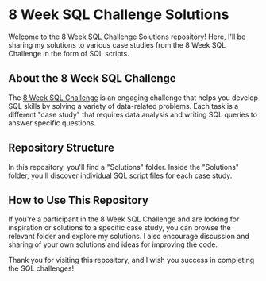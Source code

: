 # 8 Week SQL Challenge Solutions

Welcome to the 8 Week SQL Challenge Solutions repository! Here, I'll be sharing my solutions to various case studies from the 8 Week SQL Challenge in the form of SQL scripts.

## About the 8 Week SQL Challenge

The [8 Week SQL Challenge](https://www.8weeksqlchallenge.com/) is an engaging challenge that helps you develop SQL skills by solving a variety of data-related problems. Each task is a different "case study" that requires data analysis and writing SQL queries to answer specific questions.

## Repository Structure

In this repository, you'll find a "Solutions" folder. Inside the "Solutions" folder, you'll discover individual SQL script files for each case study.

## How to Use This Repository

If you're a participant in the 8 Week SQL Challenge and are looking for inspiration or solutions to a specific case study, you can browse the relevant folder and explore my solutions. I also encourage discussion and sharing of your own solutions and ideas for improving the code.

Thank you for visiting this repository, and I wish you success in completing the SQL challenges!
